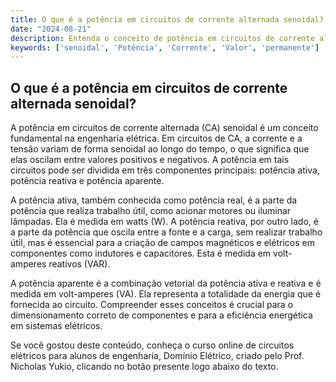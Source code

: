 ```yaml
---
title: O que é a potência em circuitos de corrente alternada senoidal?
date: "2024-08-21"
description: Entenda o conceito de potência em circuitos de corrente alternada senoidal e sua importância na engenharia elétrica.
keywords: ['senoidal', 'Potência', 'Corrente', 'Valor', 'permanente']
---
```


## O que é a potência em circuitos de corrente alternada senoidal?

A potência em circuitos de corrente alternada (CA) senoidal é um conceito fundamental na engenharia elétrica. Em circuitos de CA, a corrente e a tensão variam de forma senoidal ao longo do tempo, o que significa que elas oscilam entre valores positivos e negativos. A potência em tais circuitos pode ser dividida em três componentes principais: potência ativa, potência reativa e potência aparente.

A potência ativa, também conhecida como potência real, é a parte da potência que realiza trabalho útil, como acionar motores ou iluminar lâmpadas. Ela é medida em watts (W). A potência reativa, por outro lado, é a parte da potência que oscila entre a fonte e a carga, sem realizar trabalho útil, mas é essencial para a criação de campos magnéticos e elétricos em componentes como indutores e capacitores. Esta é medida em volt-amperes reativos (VAR).

A potência aparente é a combinação vetorial da potência ativa e reativa e é medida em volt-amperes (VA). Ela representa a totalidade da energia que é fornecida ao circuito. Compreender esses conceitos é crucial para o dimensionamento correto de componentes e para a eficiência energética em sistemas elétricos.

Se você gostou deste conteúdo, conheça o curso online de circuitos elétricos para alunos de engenharia, Domínio Elétrico, criado pelo Prof. Nicholas Yukio, clicando no botão presente logo abaixo do texto.